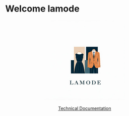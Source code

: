 # Welcome lamode

<p align="center">
    <img src="/docs/resources/images/icon.jpg" width="256" height="256" />
</p>

<p align="center">
    <a href="/docs/index.md">Technical Documentation</a>
</p>

